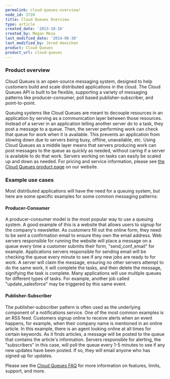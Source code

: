 ```yaml
---
permalink: cloud-queues-overview/
node_id: 3728
title: Cloud Queues Overview
type: article
created_date: '2013-10-16'
created_by: Megan Meza
last_modified_date: '2014-06-30'
last_modified_by: Jered Heeschen
product: Cloud Queues
product_url: cloud-queues
---
```


### Product overview

Cloud Queues is an open-source messaging system, designed to help
customers build and scale distributed applications in the cloud.  The
Cloud Queues API is built to be flexible, supporting a variety of
messaging patterns like producer-consumer, poll based
publisher-subscriber, and point-to-point.

Queuing systems like Cloud Queues are meant to decouple resources in an
application by serving as a communication layer between those resources.
 Instead of a server in an application telling another server do to a
task, they post a message to a queue.  Then, the server performing work
can check that queue for work when it is available.  This prevents an
application from slowing down due to servers being busy, offline,
unavailable, etc.  Using Cloud Queues as a middle layer means that
servers producing work can post messages to the queue as quickly as
needed, without caring if a server is available to do that work.
 Servers working on tasks can easily be scaled up and down as needed.
For pricing and service information, please see [the Cloud Queues
product page](http://www.rackspace.com/cloud/queues/) on our website.



### Example use cases

Most distributed applications will have the need for a queuing system,
but here are some specific examples for some common messaging patterns:

#### Producer-Consumer

A producer-consumer model is the most popular
way to use a queuing system.  A good example of this is a website that
allows users to signup for the company's newsletter.  As customers fill
out the online form, they need to be sent a confirmation email to ensure
they own the email address.  Web servers responsible for running the
website will place a message on a queue every time a customer submits
their form, "send\_conf\_email" for example.  Applications servers
responsible for sending email will be checking the queue every minute to
see if any new jobs are ready to for work.  A server will claim the
message, ensuring no other servers attempt to do the same work, it will
complete the tasks, and then delete the message, signifying the task is
complete.  Many applications will use multiple queues for different
types of tasks.  For example, another job called "update\_salesforce"
may be triggered by this same event.



#### Publisher-Subscriber

The publisher-subscriber pattern is often
used as the underlying component of a notifications service.  One of the
most common examples is an RSS feed.  Customers signup online to receive
alerts when an event happens, for example, when their company name is
mentioned in an online article.  In this example, there is an agent
looking online at all times for certain keywords.  As it finds articles,
a message will be posted to the queue that contains the article's
information.  Servers responsible for alerting, the "subscribers" in
this case, will poll the queue every 1-5 minutes to see if any new
updates have been posted.  If so, they will email anyone who has signed
up for updates.



Please see the [Cloud Queues
FAQ](/how-to/cloud-queues-faq)
for more information on features, limits, support, and more.

